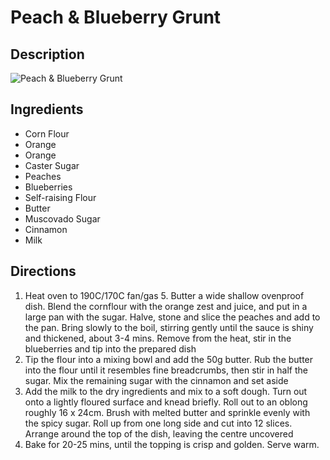 # Peach & Blueberry Grunt

## Description
![Peach & Blueberry Grunt](https://www.themealdb.com/images/media/meals/ssxvup1511387476.jpg "Peach & Blueberry Grunt")

## Ingredients
- Corn Flour
- Orange
- Orange
- Caster Sugar
- Peaches
- Blueberries
- Self-raising Flour
- Butter
- Muscovado Sugar
- Cinnamon
- Milk

## Directions
1. Heat oven to 190C/170C fan/gas 5. Butter a wide shallow ovenproof dish. Blend the cornflour with the orange zest and juice, and put in a large pan with the sugar. Halve, stone and slice the peaches and add to the pan. Bring slowly to the boil, stirring gently until the sauce is shiny and thickened, about 3-4 mins. Remove from the heat, stir in the blueberries and tip into the prepared dish
2. Tip the flour into a mixing bowl and add the 50g butter. Rub the butter into the flour until it resembles fine breadcrumbs, then stir in half the sugar. Mix the remaining sugar with the cinnamon and set aside
3. Add the milk to the dry ingredients and mix to a soft dough. Turn out onto a lightly floured surface and knead briefly. Roll out to an oblong roughly 16 x 24cm. Brush with melted butter and sprinkle evenly with the spicy sugar. Roll up from one long side and cut into 12 slices. Arrange around the top of the dish, leaving the centre uncovered
4. Bake for 20-25 mins, until the topping is crisp and golden. Serve warm.

